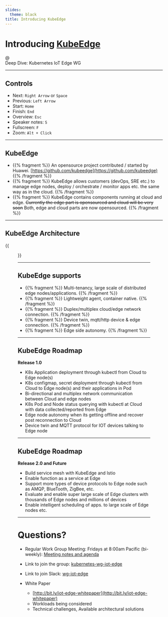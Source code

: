 ```yaml
---
slides:
  theme: black
title: Introducing KubeEdge
---
```

# Introducing [KubeEdge](https://github.com/kubeedge/kubeedge)
@  
Deep Dive: Kubernetes IoT Edge WG



---
## Controls

- Next: `Right Arrow` or `Space`
- Previous: `Left Arrow`
- Start: `Home`
- Finish: `End`
- Overview: `Esc`
- Speaker notes: `S`
- Fullscreen: `F`
- Zoom: `Alt + Click`

---

## KubeEdge

- {{% fragment %}} An opensource project contributed / started by Huawei. [https://github.com/kubeedge](https://github.com/kubeedge) {{% /fragment %}}  
- {{% fragment %}} KubeEdge allows customers (devOps, SRE etc.) to manage edge nodes, deploy / orchestrate / monitor apps etc. the same way as in the cloud.  {{% /fragment %}}  
- {{% fragment %}} KubeEdge contains components running at cloud and edge. ~~Currently the edge part is opensourced and cloud will be very soon~~ Both, edge and cloud parts are now opensourced. {{% /fragment %}}  

---

## KubeEdge Architecture

{{<figure library="1" src="kubeedge_arch.png" title="KubeEdge">}}

---

## KubeEdge supports

- {{% fragment %}} Multi-tenancy, large scale of distributed edge nodes/applications. {{% /fragment %}}
- {{% fragment %}} Lightweight agent, container native. {{% /fragment %}}
- {{% fragment %}} Duplex/multiplex cloud/edge network connection. {{% /fragment %}}
- {{% fragment %}} Device twin, mqtt/http device & edge connection. {{% /fragment %}}
- {{% fragment %}} Edge side autonomy. {{% /fragment %}}

---

## KubeEdge Roadmap

**Release 1.0**

- K8s Application deployment through kubectl from Cloud to Edge node(s)
- K8s configmap, secret deployment through kubectl from Cloud to Edge node(s) and their applications in Pod
- Bi-directional and multiplex network communication between Cloud and edge nodes
- K8s Pod and Node status querying with kubectl at Cloud with data collected/reported from Edge
- Edge node autonomy when its getting offline and recover post reconnection to Cloud
- Device twin and MQTT protocol for IOT devices talking to Edge node
 
---
## KubeEdge Roadmap

**Release 2.0 and Future**

- Build service mesh with KubeEdge and Istio 
- Enable function as a service at Edge
- Support more types of device protocols to Edge node such as AMQP, BlueTooth, ZigBee, etc.
- Evaluate and enable super large scale of Edge clusters with thousands of Edge nodes and millions of devices
- Enable intelligent scheduling of apps. to large scale of Edge nodes etc.  

---

# Questions?

- Regular Work Group Meeting: Fridays at 8:00am Pacific (bi-weekly): [Meeting notes and agenda](https://docs.google.com/document/d/1Yuwy9IO4X6XKq2wLW0pVZn5yHQxlyK7wdYBZBXRWiKI/edit)  

- Link to join the group: [kubernetes-wg-iot-edge](https://groups.google.com/forum/#!forum/kubernetes-wg-iot-edge)  

- Link to join Slack: [wg-iot-edge](https://kubernetes.slack.com/messages/wg-iot-edge)  

- White Paper
  - [http://bit.ly/iot-edge-whitepaper](http://bit.ly/iot-edge-whitepaper)
  - Workloads being considered
  - Technical challenges, Available architectural solutions
